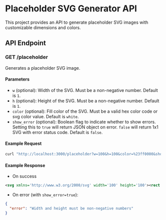 # Placeholder SVG Generator API

This project provides an API to generate placeholder SVG images with customizable dimensions and colors.

## API Endpoint

### GET /placeholder

Generates a placeholder SVG image.

#### Parameters

- `w` (optional): Width of the SVG. Must be a non-negative number. Default is `1`.
- `h` (optional): Height of the SVG. Must be a non-negative number. Default is `1`.
- `color` (optional): Fill color of the SVG. Must be a valid hex color code or svg color value. Default is `white`.
- `show_error` (optional): Boolean flag to indicate whether to show errors. Setting this to `true` will return JSON object on error. `false` will return 1x1 SVG with error status code. Default is `false`.

#### Example Request

```sh
curl "http://localhost:3000/placeholder?w=100&h=100&color=%23ff0000&show_error=true"
```

#### Example Response
- On success
```xml
<svg xmlns='http://www.w3.org/2000/svg' width='100' height='100'><rect width='100' height='100' fill='#ff0000' /></svg>
```
- On error (with `show_error=true`):
```json
{
  "error": "Width and height must be non-negative numbers"
}
```

